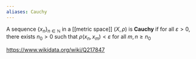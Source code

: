 ```yaml
---
aliases: Cauchy
---
```

A sequence $\{x_n\}_{n\in\mathbb N}$ in a [[metric space]] $(X,\rho)$ is **Cauchy** if for all $\varepsilon > 0$, there exists $n_0 > 0$ such that $\rho(x_n, x_m) < \varepsilon$ for all $m,n \geq n_0$

https://www.wikidata.org/wiki/Q217847